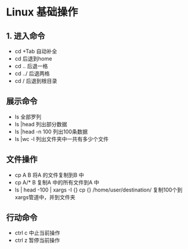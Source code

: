 # Linux 基础操作
## 1. 进入命令
- cd +Tab 自动补全
- cd 后退到home
- cd .. 后退一格
- cd ../ 后退两格
- cd / 后退到根目录

## 展示命令
- ls 全部罗列
- ls |head 列出部分数据
- ls |head -n 100 列出100条数据
- ls |wc -l 列出文件夹中一共有多少个文件

## 文件操作
- cp A B 将A 的文件复制到B 中
- cp A/* B 复制A 中的所有文件到A 中
- ls | head -100 | xargs -I {} cp {} /home/user/destination/ 复制100个到xargs管道中，并到文件夹


## 行动命令
- ctrl c 中止当前操作
- ctrl z 暂停当前操作